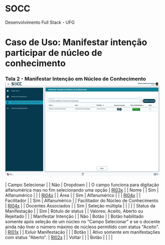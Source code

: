 # SOCC
Desenvolvimento Full Stack - UFG

# Caso de Uso: Manifestar intenção participar de núcleo de conhecimento

### Tela 2 - Manifestar Intenção em Núcleo de Conhecimento ![alt text](Tela2-ManInt.png)



| Campo Selecionar |  | Não | Dropdown | | O campo funciona para digitação alfanumérica mas no fim selecionando uma opção | [RI03x](#RI) |
| Nome |  | Sim | Alfanumérico | | | [RI04x](#RI) |
| Área |  | Sim | Alfanumérico | | | [RI04x](#RI) |
| Facilitador |  | Sim | Alfanumérico | | Facilitador do Núcleo de Conhecimento | [RI04x](#RI) |
| Docentes Associados |  | Sim | Seleção múltipla  | |  | |
| Status da Manifestação |  | Sim | Rótulo de status | | Valores: Aceito, Aberto ou Rejeitado | |
| Manifestar Intenção |  | Não | Botão | | Botão habilitado somente após seleção de um núcleo no "Campo Selecionar" e se o docente ainda não tiver o número máximo de núcleos permitido com status "Aceito". | [RI01x](#RI) |
| Exluir Manifestação |  |  | Botão | | Ativo somente em manifestações com status "Aberto". | [RI02x](#RI) |
| Voltar |  |  | Botão | | |  |
